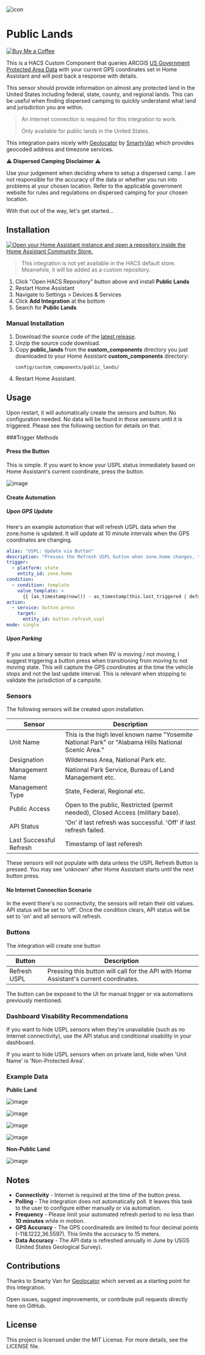 ![icon](https://github.com/user-attachments/assets/de5ad0b3-8f84-4b37-a003-0a3bd3b0b2b2)

# Public Lands
[![Buy Me a Coffee](https://img.shields.io/badge/Buy%20Me%20a%20Coffee-donate-yellow.svg)](https://www.buymeacoffee.com/anthonysecco)

This is a HACS Custom Component that queries ARCGIS [US Government Protected Area Data](https://services.arcgis.com/v01gqwM5QqNysAAi/ArcGIS/rest/services/Protection_Mechanism_Category_PADUS/FeatureServer/0) with your current GPS coordinates set in Home Assistant and will post back a response with details.

This sensor should provide information on almost any protected land in the United States including federal, state, county, and regional lands.  This can be useful when finding dispersed camping to quickly understand what land and jurisdiction you are within.

> An Internet connection is required for this integration to work.
>
> Only available for public lands in the United States.

This integration pairs nicely with [Geolocator](https://github.com/SmartyVan/hass-geolocator) by [SmartyVan](https://www.youtube.com/@SmartyVan) which provides geocoded address and timezone services.

⚠️ **Dispersed Camping  Disclaimer** ⚠️

Use your judgement when deciding where to setup a dispersed camp.  I am not responsible for the accuracy of the data or whether you run into problems at your chosen location.  Refer to the applicable government website for rules and regulations on dispersed camping for your chosen location.

With that out of the way, let's get started...

## Installation

[![Open your Home Assistant instance and open a repository inside the Home Assistant Community Store.](https://my.home-assistant.io/badges/hacs_repository.svg)](https://my.home-assistant.io/redirect/hacs_repository/?owner=anthonysecco&repository=public-lands-ha-sensor&category=integration)

> This integration is not yet available in the HACS default store.  Meanwhile, it will be added as a custom repository.

1. Click "Open HACS Repository" button above and install **Public Lands**
2. Restart Home Assistant
3. Navigate to Settings > Devices & Services
4. Click **Add Integration** at the bottom
5. Search for **Public Lands**

### Manual Installation

1. Download the source code of the [latest release](https://github.com/anthonysecco/public-lands-ha-sensor/releases).
2. Unzip the source code download.
3. Copy **public_lands** from the **custom_components** directory you just downloaded to your Home Assistant **custom_components** directory:
   ```
   config/custom_components/public_lands/
   ```
4. Restart Home Assistant.

## Usage

Upon restart, it will automatically create the sensors and button.  No configuration needed.  No data will be found in those sensors until it is triggered.  Please see the following section for details on that.

###Trigger Methods

#### Press the Button
This is simple.  If you want to know your USPL status immediately based on Home Assistant's current coordinate, press the button.

![image](https://github.com/user-attachments/assets/57a87b6e-a57f-4bb3-8e7f-d66b9b1e4b7e)

#### Create Automation

##### Upon GPS Update
Here's an example automation that will refresh USPL data when the zone.home is updated.  It will update at 10 minute intervals when the GPS coordinates are changing.

```yaml
alias: "USPL: Update via Button"
description: "Presses the Refresh USPL button when zone.home changes, throttled to once every 10 minutes."
trigger:
  - platform: state
    entity_id: zone.home
condition:
  - condition: template
    value_template: >
      {{ (as_timestamp(now()) - as_timestamp(this.last_triggered | default(0))) > 600 }}
action:
  - service: button.press
    target:
      entity_id: button.refresh_uspl
mode: single
```

##### Upon Parking
If you use a binary sensor to track when RV is moving / not moving, I suggest triggering a button press when transitioning from moving to not moving state.  This will capture the GPS coordinates at the time the vehicle stops and not the last update interval.  This is relevant when stopping to validate the jurisdiction of a campsite.

### Sensors
The following sensors will be created upon installation.

| Sensor | Description |
|--------|-------------|
| Unit Name | This is the high level known name "Yosemite National Park" or "Alabama Hills National Scenic Area." |
| Designation | Wilderness Area, National Park etc. |
| Management Name | National Park Service, Bureau of Land Management etc. |
| Management Type | State, Federal, Regional etc. |
| Public Access | Open to the public, Restricted (permit needed), Closed Access (military base). |
| API Status | 'On' if last refresh was successful.  'Off' if last refresh failed. |
| Last Successful Refresh | Timestamp of last referesh |

These sensors will not populate with data unless the USPL Refresh Button is pressed.  You may see 'unknown' after Home Assistant starts until the next button press.

#### No Internet Connection Scenario
In the event there's no connectivity, the sensors will retain their old values.  API status will be set to 'off'.  Once the condition clears, API status will be set to 'on' and all sensors will refresh.

### Buttons
The integration will create one button

| Button | Description |
|--------|-------------|
| Refresh USPL | Pressing this button will call for the API with Home Assistant's current coordinates. |

The button can be exposed to the UI for manual trigger or via automations previously mentioned.

### Dashboard Visability Recommendations

If you want to hide USPL sensors when they're unavailable (such as no Internet connectivity), use the API status and conditional visability in your dashboard.

If you want to hide USPL sensors when on private land, hide when 'Unit Name' is 'Non-Protected Area'.

### Example Data

**Public Land**

![image](https://github.com/user-attachments/assets/00ed28f7-26b3-4228-8489-aa490f7b0807)

![image](https://github.com/user-attachments/assets/55b51e88-e30e-4279-a5f0-184be36588fa)

![image](https://github.com/user-attachments/assets/c7ebddaa-8812-429f-bf1b-c62fa6d7a434)

![image](https://github.com/user-attachments/assets/3e7802b6-4a40-4656-91f9-467b24d82469)

**Non-Public Land**

![image](https://github.com/user-attachments/assets/d542a6f6-8fcd-4da2-8b8c-27b513d92afc)

## Notes

- **Connectivity** - Internet is required at the time of the button press.
- **Polling** - The integration does not automatically poll.  It leaves this task to the user to configure either manually or via automation.
- **Frequency** - Please limit your automated refresh period to no less than **10 minutes** while in motion.
- **GPS Accuracy** - The GPS coordinateds are limited to four decimal points (-118.1222,36.5597).  This limits the accuracy to 15 meters.
- **Data Accuracy** - The API data is refreshed annually in June by USGS (United States Geological Survey).

## Contributions

Thanks to Smarty Van for [Geolocator](https://github.com/SmartyVan/hass-geolocator) which served as a starting point for this integration.

Open issues, suggest improvements, or contribute pull requests directly here on GitHub.

## License

This project is licensed under the MIT License. For more details, see the LICENSE file.&#x20;
